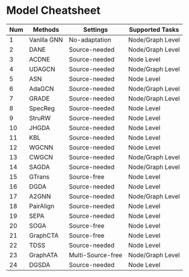 # Model Cheatsheet

| Num | Methods | Settings | Supported Tasks |
|-----|----------|----------|-----------------|
| 1 | Vanilla GNN | No-adaptation | Node/Graph Level |
| 2 | DANE | Source-needed | Node/Graph Level |
| 3 | ACDNE | Source-needed | Node Level |
| 4 | UDAGCN | Source-needed | Node/Graph Level |
| 5 | ASN  | Source-needed | Node Level |
| 6 | AdaGCN | Source-needed | Node/Graph Level |
| 7 | GRADE  | Source-needed | Node/Graph Level |
| 8 | SpecReg | Source-needed | Node Level |
| 9 | StruRW  | Source-needed | Node Level |
| 10 | JHGDA | Source-needed | Node Level |
| 11 | KBL | Source-needed | Node Level |
| 12 | WGCNN | Source-needed | Node Level |
| 13 | CWGCN  | Source-needed | Node/Graph Level |
| 14 | SAGDA | Source-needed | Node/Graph Level |
| 15 | GTrans | Source-free | Node Level |
| 16 | DGDA | Source-needed | Node Level |
| 17 | A2GNN  | Source-needed | Node/Graph Level |
| 18 | PairAlign | Source-needed | Node Level |
| 19 | SEPA | Source-needed | Node Level |
| 20 | SOGA  | Source-free | Node Level |
| 21 | GraphCTA | Source-free | Node Level |
| 22 | TDSS | Source-needed| Node Level |
| 23 | GraphATA | Multi-Source-free | Node/Graph Level |
| 24 | DGSDA | Source-needed | Node Level |